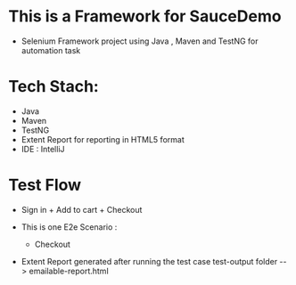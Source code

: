 # This is a Framework for SauceDemo
- Selenium Framework project using Java , Maven and TestNG
for automation task 

# Tech Stach:

- Java 
- Maven 
- TestNG 
- Extent Report for reporting in HTML5 format
- IDE : IntelliJ

# Test Flow
* Sign in + Add to cart + Checkout
* This is one E2e Scenario : 
    - Checkout
  
* Extent Report generated after running the test case test-output folder --> emailable-report.html
 
